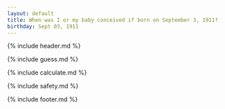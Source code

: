 ```yaml
---
layout: default
title: When was I or my baby conceived if born on September 3, 1911?
birthday: Sept 03, 1911
---
```


{% include header.md %}

{% include guess.md %}

{% include calculate.md %}

{% include safety.md %}

{% include footer.md %}



